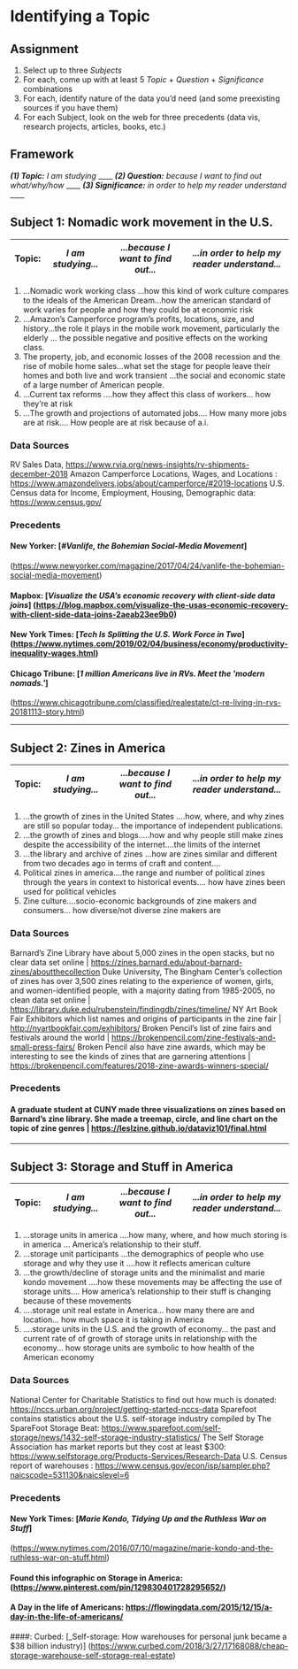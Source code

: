 # Identifying a Topic

## Assignment

1. Select up to three _Subjects_
2. For each, come up with at least 5 _Topic_ + _Question_ + _Significance_ combinations
3. For each, identify nature of the data you’d need (and some preexisting sources if you have them)
4. For each Subject, look on the web for three precedents (data vis, research projects, articles, books, etc.)

## Framework
___(1) Topic:___ _I am studying_ \_\_\_\_ ___(2) Question:___ _because I want to find out what/why/how_ \_\_\_\_ ___(3) Significance:___ _in order to help my reader understand_ \_\_\_\_

## Subject 1: Nomadic work movement  in the U.S. 

Topic: | _I am studying..._ | _...because I want to find out..._ | _...in order to help my reader understand..._
--- | --- | --- | ---
1. ...Nomadic work working class ...how this kind of work culture compares to the ideals of the American Dream...how the american standard of work varies for people and how they could be at economic risk 
2. ...Amazon’s Camperforce program’s profits, locations, size, and history...the role it plays in the mobile work movement, particularly the elderly … the possible negative and positive effects on the working class. 
3. The property, job, and economic losses of the 2008 recession and the rise of mobile home sales...what set the stage for people leave their homes and both live and work transient ...the social and economic state of a large number of American people. 
4. ...Current tax reforms ….how they affect this class of workers… how they’re at risk 
5. ...The growth and projections of automated jobs…. How many more jobs are at risk…. How people are at risk because of a.i. 


### Data Sources
RV Sales Data, https://www.rvia.org/news-insights/rv-shipments-december-2018
Amazon Camperforce Locations, Wages, and Locations : https://www.amazondelivers.jobs/about/camperforce/#2019-locations
U.S. Census data for Income, Employment, Housing, Demographic data: https://www.census.gov/

### Precedents
#### New Yorker: [_#Vanlife, the Bohemian Social-Media Movement_]
(https://www.newyorker.com/magazine/2017/04/24/vanlife-the-bohemian-social-media-movement) 
#### Mapbox: [_Visualize the USA’s economic recovery with client-side data joins_] (https://blog.mapbox.com/visualize-the-usas-economic-recovery-with-client-side-data-joins-2aeab23ee9b0) 
#### New York Times: [_Tech Is Splitting the U.S. Work Force in Two_]  (https://www.nytimes.com/2019/02/04/business/economy/productivity-inequality-wages.html) 
#### Chicago Tribune: [_1 million Americans live in RVs. Meet the 'modern nomads.'_]
(https://www.chicagotribune.com/classified/realestate/ct-re-living-in-rvs-20181113-story.html) 

----------

## Subject 2: Zines in America 

Topic: | _I am studying..._ | _...because I want to find out..._ | _...in order to help my reader understand..._
--- | --- | --- | ---
1. ...the growth of zines in the United States ….how, where, and why zines are still so popular today… the importance of independent publications.
2. ...the growth of zines and blogs…..how and why people still make zines despite the accessibility of the internet….the limits of the internet 
3. ...the library and archive of zines ...how are zines similar and different from two decades ago in terms of craft and content….
4. Political zines in america….the range and number of political zines through the years in context to historical events…. how have zines been used for political vehicles
5. Zine culture….socio-economic backgrounds of zine makers and consumers… how diverse/not diverse zine makers are 



### Data Sources

Barnard’s Zine Library have about 5,000 zines in the open stacks, but no clear data set online | https://zines.barnard.edu/about-barnard-zines/aboutthecollection 
Duke University, The Bingham Center’s collection of zines has over 3,500 zines relating to the experience of women, girls, and women-identified people, with a majority dating from 1985-2005, no clean data set online  | https://library.duke.edu/rubenstein/findingdb/zines/timeline/
NY Art Book Fair Exhibitors which list names and origins of participants in the zine fair | http://nyartbookfair.com/exhibitors/
Broken Pencil’s list of zine fairs and festivals around the world | https://brokenpencil.com/zine-festivals-and-small-press-fairs/
Broken Pencil also have zine awards, which may be interesting to see the kinds of zines that are garnering attentions | https://brokenpencil.com/features/2018-zine-awards-winners-special/

### Precedents
#### A graduate student at CUNY made three visualizations on zines based on Barnard’s zine library. She made a treemap, circle, and line chart on the topic of zine genres | https://leslzine.github.io/dataviz101/final.html



----------

## Subject 3: Storage and Stuff in America  

Topic: | _I am studying..._ | _...because I want to find out..._ | _...in order to help my reader understand..._
--- | --- | --- | ---
1. ...storage units in america ….how many, where, and how much storing is in america … America’s relationship to their stuff. 
2. ...storage unit participants …the demographics of people who use storage and why they use it ….how it reflects american culture 
3. ...the growth/decline of storage units and the minimalist and marie kondo movement ….how these movements may be affecting the use of storage units…. How america’s relationship to their stuff is changing because of these movements
4. ….storage unit real estate in America… how many there are and location… how much space it is taking in America 
5. ….storage units in the U.S. and the growth of economy… the past and current rate of of growth of storage units in relationship with the economy… how storage units are symbolic to how health of the American economy 

### Data Sources
National Center for Charitable Statistics to find out how much is donated: https://nccs.urban.org/project/getting-started-nccs-data
Sparefoot contains statistics about the U.S. self-storage industry compiled by The SpareFoot Storage Beat: https://www.sparefoot.com/self-storage/news/1432-self-storage-industry-statistics/
The Self Storage Association has market reports but they cost at least $300: https://www.selfstorage.org/Products-Services/Research-Data
U.S. Census report of warehouses : https://www.census.gov/econ/isp/sampler.php?naicscode=531130&naicslevel=6

### Precedents
#### New York Times: [_Marie Kondo, Tidying Up and the Ruthless War on Stuff_]
(https://www.nytimes.com/2016/07/10/magazine/marie-kondo-and-the-ruthless-war-on-stuff.html)
#### Found this infographic on Storage in America: (https://www.pinterest.com/pin/129830401728295652/) 
#### A Day in the life of Americans: https://flowingdata.com/2015/12/15/a-day-in-the-life-of-americans/
####: Curbed: [_Self-storage: How warehouses for personal junk became a $38 billion industry)]
(https://www.curbed.com/2018/3/27/17168088/cheap-storage-warehouse-self-storage-real-estate) 


